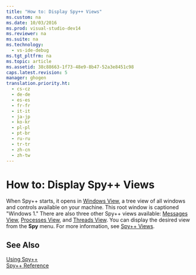 ```yaml
---
title: "How to: Display Spy++ Views"
ms.custom: na
ms.date: 10/03/2016
ms.prod: visual-studio-dev14
ms.reviewer: na
ms.suite: na
ms.technology: 
  - vs-ide-debug
ms.tgt_pltfrm: na
ms.topic: article
ms.assetid: 38c88663-1f73-48e9-8b47-52a3e8451c98
caps.latest.revision: 5
manager: ghogen
translation.priority.ht: 
  - cs-cz
  - de-de
  - es-es
  - fr-fr
  - it-it
  - ja-jp
  - ko-kr
  - pl-pl
  - pt-br
  - ru-ru
  - tr-tr
  - zh-cn
  - zh-tw
---
```

# How to: Display Spy++ Views
When Spy++ starts, it opens in [Windows View](../VS_debugger/Windows-View.md), a tree view of all windows and controls available on your machine. This root window is captioned "Windows 1." There are also three other Spy++ views available: [Messages View](../VS_debugger/Messages-View.md), [Processes View](../VS_debugger/Processes-View.md), and [Threads View](../VS_debugger/Threads-View.md). You can display the desired view from the **Spy** menu. For more information, see [Spy++ Views](../VS_debugger/Spy---Views.md).  
  
## See Also  
 [Using Spy++](../VS_debugger/Using-Spy--.md)   
 [Spy++ Reference](../VS_debugger/Spy---Reference.md)